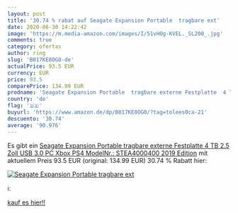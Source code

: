 ```yaml
---
layout: post
title: '30.74 % rabat auf Seagate Expansion Portable  tragbare ext'
date: 2020-06-30 14:22:42
image: 'https://m.media-amazon.com/images/I/51vHOg-KVEL._SL200_.jpg'
comments: true
category: ofertas
author: ring
slug: 'B017KE8OG0-de'
actualPrice: 93.5 EUR
currency: EUR
price: 93.5
comparePrice: 134.99 EUR
prodname: 'Seagate Expansion Portable  tragbare externe Festplatte  4 TB  2.5 Zoll  USB 3.0  PC  Xbox  PS4  ModelNr.: STEA4000400  2019 Edition'
country: 'de'
flag: '🇩🇪'
buyurl: 'https://www.amazon.de/dp/B017KE8OG0/?tag=tolees0ca-21'
descuento: '30.74'
average: '90.976'
---
```


Es gibt ein [Seagate Expansion Portable  tragbare externe Festplatte  4 TB  2.5 Zoll  USB 3.0  PC  Xbox  PS4  ModelNr.: STEA4000400  2019 Edition](https://www.amazon.de/dp/B017KE8OG0/?tag=tolees0ca-21) mit aktuellem Preis 93.5 EUR (original: 134.99 EUR) 30.74 % Rabatt hier:

[![Seagate Expansion Portable  tragbare ext](https://m.media-amazon.com/images/I/51vHOg-KVEL._SL200_.jpg)](https://www.amazon.de/dp/B017KE8OG0/?tag=tolees0ca-21)

ℹ️:


[kauf es hier!!](https://www.amazon.de/dp/B017KE8OG0/?tag=tolees0ca-21)
